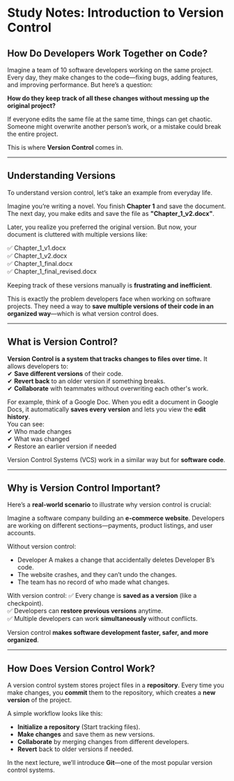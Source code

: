 # **Study Notes: Introduction to Version Control**

## **How Do Developers Work Together on Code?**
Imagine a team of 10 software developers working on the same project. Every day, they make changes to the code—fixing bugs, adding features, and improving performance. But here’s a question:

**How do they keep track of all these changes without messing up the original project?**  

If everyone edits the same file at the same time, things can get chaotic. Someone might overwrite another person’s work, or a mistake could break the entire project.  

This is where **Version Control** comes in.

---

## **Understanding Versions**
To understand version control, let’s take an example from everyday life.

Imagine you’re writing a novel. You finish **Chapter 1** and save the document. The next day, you make edits and save the file as **"Chapter_1_v2.docx"**.  

Later, you realize you preferred the original version. But now, your document is cluttered with multiple versions like:

✅ Chapter_1_v1.docx  
✅ Chapter_1_v2.docx  
✅ Chapter_1_final.docx  
✅ Chapter_1_final_revised.docx  

Keeping track of these versions manually is **frustrating and inefficient**.  

This is exactly the problem developers face when working on software projects. They need a way to **save multiple versions of their code in an organized way**—which is what version control does.

---

## **What is Version Control?**
**Version Control is a system that tracks changes to files over time.** It allows developers to:  
✔ **Save different versions** of their code.  
✔ **Revert back** to an older version if something breaks.  
✔ **Collaborate** with teammates without overwriting each other's work.  

For example, think of a Google Doc. When you edit a document in Google Docs, it automatically **saves every version** and lets you view the **edit history**.  
You can see:  
✔ Who made changes  
✔ What was changed  
✔ Restore an earlier version if needed  

Version Control Systems (VCS) work in a similar way but for **software code**.

---

## **Why is Version Control Important?**
Here’s a **real-world scenario** to illustrate why version control is crucial:  

Imagine a software company building an **e-commerce website**. Developers are working on different sections—payments, product listings, and user accounts.  

Without version control:

- Developer A makes a change that accidentally deletes Developer B’s code.
- The website crashes, and they can’t undo the changes.
- The team has no record of who made what changes.  

With version control:
✅ Every change is **saved as a version** (like a checkpoint).  
✅ Developers can **restore previous versions** anytime.  
✅ Multiple developers can work **simultaneously** without conflicts.  

Version control **makes software development faster, safer, and more organized**.

---

## **How Does Version Control Work?**
A version control system stores project files in a **repository**. Every time you make changes, you **commit** them to the repository, which creates a **new version** of the project.

A simple workflow looks like this:

- **Initialize a repository** (Start tracking files).
- **Make changes** and save them as new versions.
- **Collaborate** by merging changes from different developers.
- **Revert** back to older versions if needed.  

In the next lecture, we’ll introduce **Git**—one of the most popular version control systems.  

